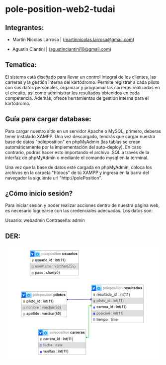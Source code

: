 # pole-position-web2-tudai

## Integrantes:

* Martin Nicolas Larrosa | (martinnicolas.larrosa@gmail.com)

* Agustin Ciantini | (agustinciantini10@gmail.com)

## Tematica:

El sistema está diseñado para llevar un control integral de los clientes, las carreras y la gestión interna del kartódromo. Permite registrar a cada piloto con sus datos personales, organizar y programar las carreras realizadas en el circuito, así como administrar los resultados obtenidos en cada competencia. Además, ofrece herramientas de gestión interna para el kartódromo.


## Guía para cargar database:

Para cargar nuestro sitio en un servidor Apache o MySQL, primero, deberas tener instalado XAMPP. Una vez descargado, tendrás que cargar nuestra base de datos "poleposition" en phpMyAdmin (las tablas se crean automáticamente por la implementación del auto-deploy). En caso contrario, podras hacer esto importando el archivo .SQL a través de la interfaz de phpMyAdmin o mediante el comando mysql en la terminal.

Una vez que la base de datos esté cargada en phpMyAdmin, coloca los archivos en la carpeta "htdocs" de tú XAMPP y ingresa en la barra del navegador la siguiente url "http://polePosition".

## ¿Cómo inicio sesión?
Para iniciar sesión y poder realizar acciones dentro de nuestra página web, es necesario loguearse con las credenciales adecuadas. Los datos son:

Usuario: webadmin
Contraseña: admin

## DER:

![DER](./DER.png)
